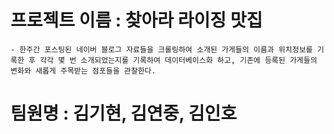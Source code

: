 # 프로젝트 이름 : 찾아라 라이징 맛집
    - 한주간 포스팅된 네이버 블로그 자료들을 크롤링하여 소개된 가게들의 이름과 위치정보를 기록한 후 각각 몇 번 소개되었는지를 기록하여 데이터베이스화 하고, 기존에 등록된 가게들의 변화와 새롭게 주목받는 점포들을 관찰한다.

# 팀원명 : 김기현, 김연중, 김인호
